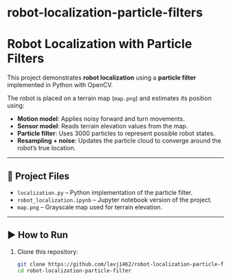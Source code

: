 # robot-localization-particle-filters
# Robot Localization with Particle Filters

This project demonstrates **robot localization** using a **particle filter** implemented in Python with OpenCV.

The robot is placed on a terrain map (`map.png`) and estimates its position using:
- **Motion model**: Applies noisy forward and turn movements.
- **Sensor model**: Reads terrain elevation values from the map.
- **Particle filter**: Uses 3000 particles to represent possible robot states.
- **Resampling + noise**: Updates the particle cloud to converge around the robot’s true location.

---

## 📂 Project Files
- `localization.py` – Python implementation of the particle filter.  
- `robot_localization.ipynb` – Jupyter notebook version of the project.  
- `map.png` – Grayscale map used for terrain elevation.

---

## ▶️ How to Run
1. Clone this repository:
   ```bash
   git clone https://github.com/lavj1462/robot-localization-particle-filter.git
   cd robot-localization-particle-filter
